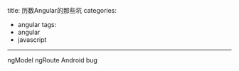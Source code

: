 title: 历数Angular的那些坑
categories:
  - angular
tags:
  - angular
  - javascript
---

ngModel
ngRoute Android bug